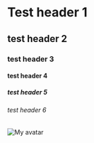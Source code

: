 # Test header 1
## test header 2
### test header 3
#### test header 4
##### test header 5
###### test header 6

![My avatar](https://avatars.githubusercontent.com/u/32157169?v=4)
